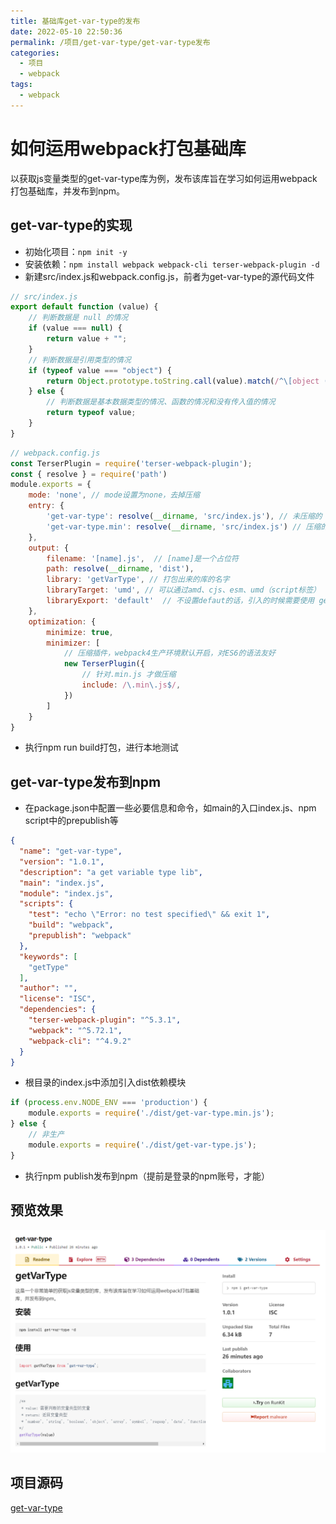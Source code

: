 ```yaml
---
title: 基础库get-var-type的发布
date: 2022-05-10 22:50:36
permalink: /项目/get-var-type/get-var-type发布
categories:
  - 项目
  - webpack
tags:
  - webpack
---
```

# 如何运用webpack打包基础库

以获取js变量类型的get-var-type库为例，发布该库旨在学习如何运用webpack打包基础库，并发布到npm。

## get-var-type的实现
- 初始化项目：`npm init -y`
- 安装依赖：```npm install webpack webpack-cli terser-webpack-plugin -d```
- 新建src/index.js和webpack.config.js，前者为get-var-type的源代码文件
```js
// src/index.js
export default function (value) {
    // 判断数据是 null 的情况 
    if (value === null) {
        return value + "";
    }
    // 判断数据是引用类型的情况 
    if (typeof value === "object") {
        return Object.prototype.toString.call(value).match(/^\[object ([a-zA-Z]*)\]$/)[1].toLowerCase();
    } else {
        // 判断数据是基本数据类型的情况、函数的情况和没有传入值的情况
        return typeof value;
    }
}
```
```js
// webpack.config.js
const TerserPlugin = require('terser-webpack-plugin');
const { resolve } = require('path')
module.exports = {
    mode: 'none', // mode设置为none，去掉压缩
    entry: {
        'get-var-type': resolve(__dirname, 'src/index.js'), // 未压缩的
        'get-var-type.min': resolve(__dirname, 'src/index.js') // 压缩的
    },
    output: {
        filename: '[name].js',  // [name]是一个占位符
        path: resolve(__dirname, 'dist'),
        library: 'getVarType', // 打包出来的库的名字
        libraryTarget: 'umd', // 可以通过amd、cjs、esm、umd（script标签） 全局变量引入
        libraryExport: 'default'  // 不设置defaut的话，引入的时候需要使用 getVarType.default的方式引入
    },
    optimization: {
        minimize: true,
        minimizer: [
            // 压缩插件，webpack4生产环境默认开启，对ES6的语法友好
            new TerserPlugin({
                // 针对.min.js 才做压缩
                include: /\.min\.js$/,
            })
        ]
    }
}
```
- 执行npm run build打包，进行本地测试

## get-var-type发布到npm
- 在package.json中配置一些必要信息和命令，如main的入口index.js、npm script中的prepublish等
```json
{
  "name": "get-var-type",
  "version": "1.0.1",
  "description": "a get variable type lib",
  "main": "index.js",
  "module": "index.js",
  "scripts": {
    "test": "echo \"Error: no test specified\" && exit 1",
    "build": "webpack",
    "prepublish": "webpack"
  },
  "keywords": [
    "getType"
  ],
  "author": "",
  "license": "ISC",
  "dependencies": {
    "terser-webpack-plugin": "^5.3.1",
    "webpack": "^5.72.1",
    "webpack-cli": "^4.9.2"
  }
}
```
- 根目录的index.js中添加引入dist依赖模块

```js
if (process.env.NODE_ENV === 'production') {
    module.exports = require('./dist/get-var-type.min.js');
} else {
    // 非生产
    module.exports = require('./dist/get-var-type.js');
}
```
- 执行npm publish发布到npm（提前是登录的npm账号，才能）

## 预览效果
![image.png](images/get-var-type-001.png)

## 项目源码
[get-var-type](https://github.com/izph/get-var-type)